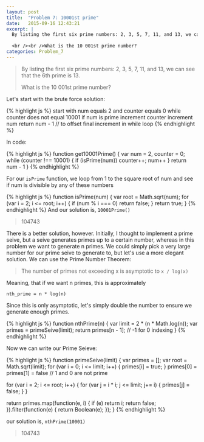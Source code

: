 ```yaml
---
layout: post
title:  "Problem 7: 10001st prime"
date:   2015-09-16 12:43:21
excerpt: |
  By listing the first six prime numbers: 2, 3, 5, 7, 11, and 13, we can see that the 6th prime is 13.
  
  <br /><br />What is the 10 001st prime number?
categories: Problem_7
---
```


> By listing the first six prime numbers: 2, 3, 5, 7, 11, and 13, we can see that the 6th prime is 13.
> 
> What is the 10 001st prime number?

Let's start with the brute force solution:

{% highlight js %}
start with num equals 2 and counter equals 0
while counter does not equal 10001
  if num is prime
    increment counter
  increment num
return num - 1 // to offset final increment in while loop
{% endhighlight %}

In code:

{% highlight js %}
function get10001Prime() {
  var num = 2, counter = 0;
  while (counter !== 10001) {
    if (isPrime(num)) counter++;
    num++
  }
  return num - 1
}
{% endhighlight %}

For our `isPrime` function, we loop from 1 to the square root of num and see if num is divisible by any of these numbers

{% highlight js %}
function isPrime(num) {
  var root = Math.sqrt(num);
  for (var i = 2; i <= root; i++) {
    if (num % i === 0) return false;
  }
  return true;
}
{% endhighlight %}
And our solution is, `10001Prime()`

> 104743

There is a better solution, however. Initially, I thought to implement a prime seive, but a seive generates primes up to a certain number, whereas in this problem we want to generate n primes. We could simply pick a very large number for our prime seive to generate to, but let's use a more elegant solution. We can use the Prime Number Theorem:

> The number of primes not exceeding x is asymptotic to `x / log(x)`

Meaning, that if we want n primes, this is approximately

`nth_prime = n * log(n)`

Since this is only asymptotic, let's simply double the number to ensure we generate enough primes.

{% highlight js %}
function nthPrime(n) {
  var limit = 2 * (n * Math.log(n));
  var primes = primeSeive(limit);
  return primes[n - 1]; // -1 for 0 indexing
}
{% endhighlight %}

Now we can write our Prime Seieve:

{% highlight js %}
function primeSeive(limit) {
  var primes = [];
  var root = Math.sqrt(limit);
  for (var i = 0; i <= limit; i++) {
    primes[i] = true;
  }
  primes[0] = primes[1] = false // 1 and 0 are not prime

  for (var i = 2; i <= root; i++) {
    for (var j = i * i; j <= limit; j+= i) {
      primes[j] = false;
    }
  }

  return primes.map(function(e, i) { 
    if (e) return i;
    return false;
  }).filter(function(e) {
    return Boolean(e);
  });
}
{% endhighlight %}

our solution is, `nthPrime(10001)`

> 104743


